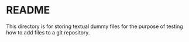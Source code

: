 # README

This directory is for storing textual dummy files for the purpose of testing how to add files to a git repository.


